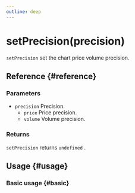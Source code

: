 ```yaml
---
outline: deep
---
```


# setPrecision(precision)
`setPrecision` set the chart price volume precision.

## Reference {#reference}
<!--@include: @/@views/api/references/instance/setPrecision.md-->

### Parameters
- `precision` Precision.
  - `price` Price precision.
  - `volume` Volume precision.

### Returns
`setPrecision` returns `undefined` .

## Usage {#usage}
<script setup>
import SetPrecision from '../../../@views/api/samples/setPrecision/index.vue'
</script>

### Basic usage {#basic}
<SetPrecision/>